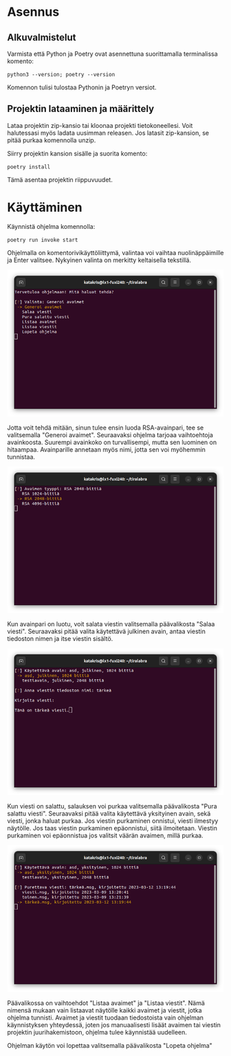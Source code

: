 # Asennus

## Alkuvalmistelut
Varmista että Python ja Poetry ovat asennettuna suorittamalla terminalissa komento:
```
python3 --version; poetry --version
```
Komennon tulisi tulostaa Pythonin ja Poetryn versiot.

## Projektin lataaminen ja määrittely

Lataa projektin zip-kansio tai kloonaa projekti tietokoneellesi. Voit halutessasi myös ladata uusimman releasen. Jos latasit zip-kansion, se pitää purkaa komennolla unzip.

Siirry projektin kansion sisälle ja suorita komento:
```
poetry install
```
Tämä asentaa projektin riippuvuudet.

# Käyttäminen

Käynnistä ohjelma komennolla:
```
poetry run invoke start
```

Ohjelmalla on komentorivikäyttöliittymä, valintaa voi vaihtaa nuolinäppäimille ja Enter valitsee. Nykyinen valinta on merkitty keltaisella tekstillä.

![päävalikko](./kuvat/paavalikko.png)

Jotta voit tehdä mitään, sinun tulee ensin luoda RSA-avainpari, tee se valitsemalla "Generoi avaimet". Seuraavaksi ohjelma tarjoaa vaihtoehtoja avainkoosta. Suurempi avainkoko on turvallisempi, mutta sen luominen on hitaampaa. Avainparille annetaan myös nimi, jotta sen voi myöhemmin tunnistaa.

![avainkoko](./kuvat/avainkoko.png)

Kun avainpari on luotu, voit salata viestin valitsemalla päävalikosta "Salaa viesti". Seuraavaksi pitää valita käytettävä julkinen avain, antaa viestin tiedoston nimen ja itse viestin sisältö.

![salaus](./kuvat/salaus.png)

Kun viesti on salattu, salauksen voi purkaa valitsemalla päävalikosta "Pura salattu viesti". Seuraavaksi pitää valita käytettävä yksityinen avain, sekä viesti, jonka haluat purkaa. Jos viestin purkaminen onnistui, viesti ilmestyy näytölle. Jos taas viestin purkaminen epäonnistui, siitä ilmoitetaan. Viestin purkaminen voi epäonnistua jos valitsit väärän avaimen, millä purkaa.

![purku](./kuvat/purku.png)

Päävalikossa on vaihtoehdot "Listaa avaimet" ja "Listaa viestit". Nämä nimensä mukaan vain listaavat näytölle kaikki avaimet ja viestit, jotka ohjelma tunnisti. Avaimet ja viestit tuodaan tiedostoista vain ohjelman käynnistyksen yhteydessä, joten jos manuaalisesti lisäät avaimen tai viestin projektin juurihakemistoon, ohjelma tulee käynnistää uudelleen.

Ohjelman käytön voi lopettaa valitsemalla päävalikosta "Lopeta ohjelma"
